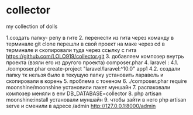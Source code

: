 # collector
my collection of dolls

1.создать папку- репу в гите
2. перенести из гита  через  команду в терминале git clone 
перешли в свой проект на маке через cd в терминале и скопировали туда через ссылку с гита
   https://github.com/LOLO919/collector.git 
3. добавляем композер внутрь проекта (взяли его из другого проекта) composer.phar
4. laravel : 
4.1. ./composer.phar create-project "laravel/laravel:^10.0" app1
4.2. создали папку тк нельзя было в текущую папку установить ларавель и скопировали в корень
5. проблема с токеном
6.  ./composer.phar require moonshine/moonshine установили пакет  муншайн
7. распаковали композер меняли в env  DB_DATABASE=collector
8. php artisan moonshine:install установали муншайн
9. чтобы зайти в него php artisan serve и сменили в адресе /admin http://127.0.0.1:8000/admin


